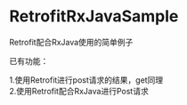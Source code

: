 # RetrofitRxJavaSample
Retrofit配合RxJava使用的简单例子

已有功能：

1.使用Retrofit进行post请求的结果，get同理<br>
2.使用Retrofit配合RxJava进行Post请求
